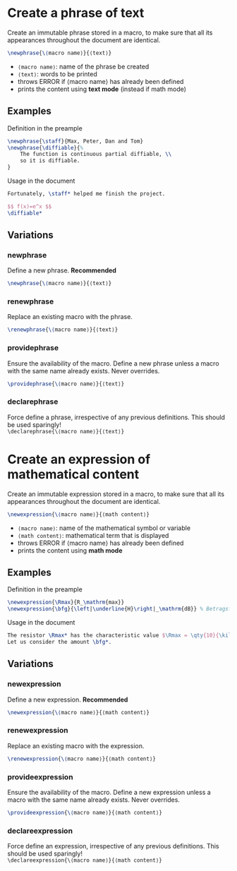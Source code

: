 # Create a phrase of text

Create an immutable phrase stored in a macro, to make sure that all its appearances throughout the document are identical.
```latex
\newphrase{\⟨macro name⟩}{⟨text⟩}
```
- `⟨macro name⟩`: name of the phrase be created
- `⟨text⟩`: words to be printed
- throws ERROR if ⟨macro name⟩ has already been defined
- prints the content using **text mode** (instead if math mode)

## Examples

Definition in the preample
```latex
\newphrase{\staff}{Max, Peter, Dan and Tom}
\newphrase{\diffiable}{%
    The function is continuous partial diffiable, \\
    so it is diffiable.
}
```

Usage in the document
```latex
Fortunately, \staff* helped me finish the project.

$$ f(x)=e^x $$
\diffiable*
```

## Variations

### newphrase  

Define a new phrase. **Recommended**
```latex
\newphrase{\⟨macro name⟩}{⟨text⟩}
```

### renewphrase  

Replace an existing macro with the phrase.
```latex
\renewphrase{\⟨macro name⟩}{⟨text⟩}
```

### providephrase  

Ensure the availability of the macro. Define a new phrase unless a macro with the same name already exists. Never overrides.
```latex
\providephrase{\⟨macro name⟩}{⟨text⟩}
```

### declarephrase  

Force define a phrase, irrespective of any previous definitions. This should be used sparingly!  
`\declarephrase{\⟨macro name⟩}{⟨text⟩}`  


# Create an expression of mathematical content

Create an immutable expression stored in a macro, to make sure that all its appearances throughout the document are identical.

```latex
\newexpression{\⟨macro name⟩}{⟨math content⟩}
```
- `⟨macro name⟩`: name of the mathematical symbol or variable
- `⟨math content⟩`: mathematical term that is displayed
- throws ERROR if ⟨macro name⟩ has already been defined
- prints the content using **math mode**

## Examples

Definition in the preample
```latex
\newexpression{\Rmax}{R_\mathrm{max}}
\newexpression{\bfg}{\left|\underline{H}\right|_\mathrm{dB}} % Betragsfrequenzgang
```

Usage in the document
```latex
The resistor \Rmax* has the characteristic value $\Rmax = \qty{10}{\kilo\ohm}$.
Let us consider the amount \bfg*.
```

## Variations

### newexpression  

Define a new expression. **Recommended**
```latex
\newexpression{\⟨macro name⟩}{⟨math content⟩}
```

### renewexpression  

Replace an existing macro with the expression.
```latex
\renewexpression{\⟨macro name⟩}{⟨math content⟩}
```

### provideexpression  

Ensure the availability of the macro. Define a new expression unless a macro with the same name already exists. Never overrides.
```latex
\provideexpression{\⟨macro name⟩}{⟨math content⟩}
```

### declareexpression  

Force define an expression, irrespective of any previous definitions. This should be used sparingly!  
`\declareexpression{\⟨macro name⟩}{⟨math content⟩}`  